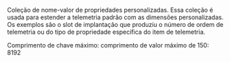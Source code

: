 Coleção de nome-valor de propriedades personalizadas. Essa coleção é usada para estender a telemetria padrão com as dimensões personalizadas. Os exemplos são o slot de implantação que produziu o número de ordem de telemetria ou do tipo de propriedade específica do item de telemetria. 

Comprimento de chave máximo: comprimento de valor máximo de 150: 8192

